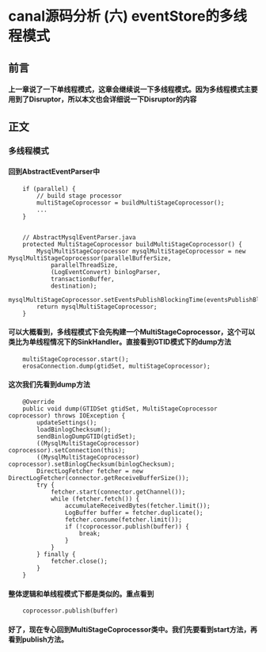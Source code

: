 # canal源码分析 (六) eventStore的多线程模式
## 前言
#### 上一章说了一下单线程模式，这章会继续说一下多线程模式。因为多线程模式主要用到了Disruptor，所以本文也会详细说一下Disruptor的内容

## 正文
### 多线程模式
#### 回到AbstractEventParser中
```
	if (parallel) {
        // build stage processor
        multiStageCoprocessor = buildMultiStageCoprocessor();
        ...
    }
    
   
    // AbstractMysqlEventParser.java
    protected MultiStageCoprocessor buildMultiStageCoprocessor() {
        MysqlMultiStageCoprocessor mysqlMultiStageCoprocessor = new MysqlMultiStageCoprocessor(parallelBufferSize,
            parallelThreadSize,
            (LogEventConvert) binlogParser,
            transactionBuffer,
            destination);
        mysqlMultiStageCoprocessor.setEventsPublishBlockingTime(eventsPublishBlockingTime);
        return mysqlMultiStageCoprocessor;
    }
```
#### 可以大概看到，多线程模式下会先构建一个MultiStageCoprocessor，这个可以类比为单线程情况下的SinkHandler。直接看到GTID模式下的dump方法
```
	multiStageCoprocessor.start();
    erosaConnection.dump(gtidSet, multiStageCoprocessor);
```
#### 这次我们先看到dump方法
```
	@Override
    public void dump(GTIDSet gtidSet, MultiStageCoprocessor coprocessor) throws IOException {
        updateSettings();
        loadBinlogChecksum();
        sendBinlogDumpGTID(gtidSet);
        ((MysqlMultiStageCoprocessor) coprocessor).setConnection(this);
        ((MysqlMultiStageCoprocessor) coprocessor).setBinlogChecksum(binlogChecksum);
        DirectLogFetcher fetcher = new DirectLogFetcher(connector.getReceiveBufferSize());
        try {
            fetcher.start(connector.getChannel());
            while (fetcher.fetch()) {
                accumulateReceivedBytes(fetcher.limit());
                LogBuffer buffer = fetcher.duplicate();
                fetcher.consume(fetcher.limit());
                if (!coprocessor.publish(buffer)) {
                    break;
                }
            }
        } finally {
            fetcher.close();
        }
    }
```
#### 整体逻辑和单线程模式下都是类似的。重点看到
```
	coprocessor.publish(buffer)
```
#### 好了，现在专心回到MultiStageCoprocessor类中。我们先要看到start方法，再看到publish方法。
